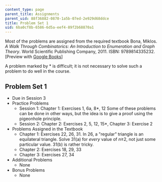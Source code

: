 ```yaml
---
content_type: page
parent_title: Assignments
parent_uid: 88f36882-0870-1a5b-07ed-2e929d68ddce
title: Problem Set 1
uid: 6ba0cf8b-6586-6d5a-eef4-89f2b68870a1
---
```


Most of the problems are assigned from the required textbook Bona, Miklos. _A Walk Through Combinatorics: An Introduction to Enumeration and Graph Theory_. World Scientific Publishing Company, 2011. ISBN: 9789814335232. \[Preview with [Google Books](http://books.google.com/books?id=TzJ2L9ZmlQUC&pg=PAfrontcover)\]

A problem marked by \* is difficult; it is not necessary to solve such a problem to do well in the course.

Problem Set 1
-------------

*   Due in Session 3
*   Practice Problems
    *   Session 1: Chapter 1: Exercises 1, 6a, 8\*, 12 Some of these problems can be done in other ways, but the idea is to give a proof using the pigeonhole principle.
    *   Session 2: Chapter 2: Exercises 2, 5, 12, 15\*, Chapter 3: Exercise 2
*   Problems Assigned in the Textbook
    *   Chapter 1: Exercises 22, 26, 31. In 26, a "regular" triangle is an equilateral triangle. Solve 31(a) for _every_ value of _n_≥2, not just some particular value. 31(b) is rather tricky.
    *   Chapter 2: Exercises 18, 29, 33
    *   Chapter 3: Exercises 27, 34
*   Additional Problems
    *   None
*   Bonus Problems
    *   None
